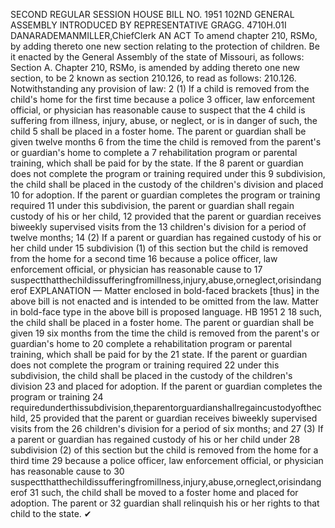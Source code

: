 SECOND REGULAR SESSION
HOUSE BILL NO. 1951
102ND GENERAL ASSEMBLY
INTRODUCED BY REPRESENTATIVE GRAGG.
4710H.01I DANARADEMANMILLER,ChiefClerk
AN ACT
To amend chapter 210, RSMo, by adding thereto one new section relating to the protection of
children.
Be it enacted by the General Assembly of the state of Missouri, as follows:
Section A. Chapter 210, RSMo, is amended by adding thereto one new section, to be
2 known as section 210.126, to read as follows:
210.126. Notwithstanding any provision of law:
2 (1) If a child is removed from the child's home for the first time because a police
3 officer, law enforcement official, or physician has reasonable cause to suspect that the
4 child is suffering from illness, injury, abuse, or neglect, or is in danger of such, the child
5 shall be placed in a foster home. The parent or guardian shall be given twelve months
6 from the time the child is removed from the parent's or guardian's home to complete a
7 rehabilitation program or parental training, which shall be paid for by the state. If the
8 parent or guardian does not complete the program or training required under this
9 subdivision, the child shall be placed in the custody of the children's division and placed
10 for adoption. If the parent or guardian completes the program or training required
11 under this subdivision, the parent or guardian shall regain custody of his or her child,
12 provided that the parent or guardian receives biweekly supervised visits from the
13 children's division for a period of twelve months;
14 (2) If a parent or guardian has regained custody of his or her child under
15 subdivision (1) of this section but the child is removed from the home for a second time
16 because a police officer, law enforcement official, or physician has reasonable cause to
17 suspectthatthechildissufferingfromillness,injury,abuse,orneglect,orisindangerof
EXPLANATION — Matter enclosed in bold-faced brackets [thus] in the above bill is not enacted and is
intended to be omitted from the law. Matter in bold-face type in the above bill is proposed language.
HB 1951 2
18 such, the child shall be placed in a foster home. The parent or guardian shall be given
19 six months from the time the child is removed from the parent's or guardian's home to
20 complete a rehabilitation program or parental training, which shall be paid for by the
21 state. If the parent or guardian does not complete the program or training required
22 under this subdivision, the child shall be placed in the custody of the children's division
23 and placed for adoption. If the parent or guardian completes the program or training
24 requiredunderthissubdivision,theparentorguardianshallregaincustodyofthechild,
25 provided that the parent or guardian receives biweekly supervised visits from the
26 children's division for a period of six months; and
27 (3) If a parent or guardian has regained custody of his or her child under
28 subdivision (2) of this section but the child is removed from the home for a third time
29 because a police officer, law enforcement official, or physician has reasonable cause to
30 suspectthatthechildissufferingfromillness,injury,abuse,orneglect,orisindangerof
31 such, the child shall be moved to a foster home and placed for adoption. The parent or
32 guardian shall relinquish his or her rights to that child to the state.
✔